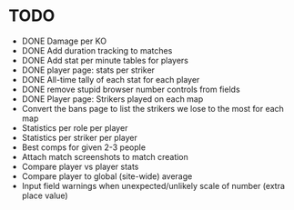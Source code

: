 # TODO
- DONE Damage per KO
- DONE Add duration tracking to matches
- DONE Add stat per minute tables for players
- DONE player page: stats per striker
- DONE All-time tally of each stat for each player
- DONE remove stupid browser number controls from fields
- DONE Player page: Strikers played on each map
- Convert the bans page to list the strikers we lose to the most for each map
- Statistics per role per player
- Statistics per striker per player
- Best comps for given 2-3 people
- Attach match screenshots to match creation
- Compare player vs player stats
- Compare player to global (site-wide) average
- Input field warnings when unexpected/unlikely scale of number (extra place value)